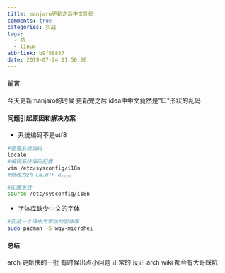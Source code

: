 ```yaml
---
title: manjaro更新之后中文乱码
comments: true
categories: 实战
tags:
  - 坑
  - linux
abbrlink: b9f58837
date: 2019-07-24 11:50:20
---
```

#### 前言
今天更新manjaro的时候 更新完之后 idea中中文竟然是"□"形状的乱码 
#### 问题引起原因和解决方案
* 系统编码不是utf8
```bash
#查看系统编码 
locale 
#编辑系统编码配置
vim /etc/sysconfig/i18n
#修改为zh_CN.UTF-8。。。。

#配置生效 
source /etc/sysconfig/i18n 

```
*  字体库缺少中文的字体  
```bash
#安装一个待中文字体的字体库   
sudo pacman -S wqy-microhei
```


#### 总结 
arch 更新快的一批   有时候出点小问题 正常的  反正 arch wiki 都会有大哥踩坑  

